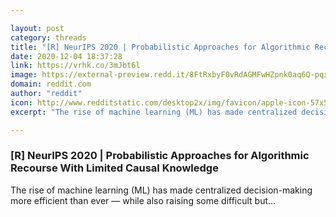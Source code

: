 ```yaml
---

layout: post
category: threads
title: "[R] NeurIPS 2020 | Probabilistic Approaches for Algorithmic Recourse With Limited Causal Knowledge"
date: 2020-12-04 18:37:28
link: https://vrhk.co/3mJbt6l
image: https://external-preview.redd.it/8FtRxbyF0vRdAGMFwHZpnk0aq6Q-pqxBgnzScb_oZLo.jpg?width=1200&height=628.272251309&auto=webp&crop=1200:628.272251309,smart&s=d18da5503e59de5f7d49a0694899dda17c267c12
domain: reddit.com
author: "reddit"
icon: http://www.redditstatic.com/desktop2x/img/favicon/apple-icon-57x57.png
excerpt: "The rise of machine learning (ML) has made centralized decision-making more efficient than ever — while also raising some difficult but..."

---
```


### [R] NeurIPS 2020 | Probabilistic Approaches for Algorithmic Recourse With Limited Causal Knowledge

The rise of machine learning (ML) has made centralized decision-making more efficient than ever — while also raising some difficult but...